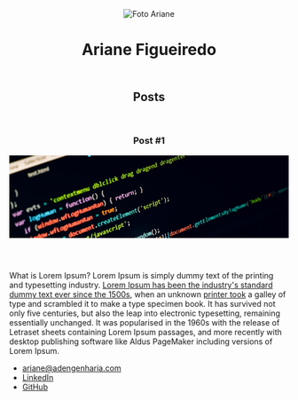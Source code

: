 

<!DOCTYPE html>
<html>
<head>
   <meta charset "utf-8">
   <title>Ariane Figueiredo</title>
    <link rel="stylesheet" href="style.css">
</head>
<body>
    <header>
        <img src="pp.jpg" alt="Foto Ariane" class="photo">
        <h1 id="title">Ariane Figueiredo</h1>
</header>
<section>
   <header>
        <h2 class="subtitle">Posts</h2>
    </header>
 <article class="post">
    <header>
<h3 class="post_title">Post #1</h3>
<img src="code.jpg" alt="Editor de texto contendo codigo html" class="post_image">
     </header>
     <p class="post_content">
         What is Lorem Ipsum?
Lorem Ipsum is simply dummy text of the printing and typesetting industry.
<a href="https://www.linkedin.com/in/ariane-araujo-cabral-de-figueiredo-559165120/" target="blank">
Lorem Ipsum has been the industry's standard dummy text ever since the 1500s</a>, when an unknown <a href="mailto:ariane.cabral.figueiredo@gmail.com">printer took</a>
a galley of type and scrambled it to make a type specimen book. It has survived not only five centuries, but also the leap into electronic typesetting, remaining essentially unchanged. 
It was popularised in the 1960s with the release of Letraset sheets containing Lorem Ipsum passages, and more recently with desktop publishing software like Aldus PageMaker including versions of Lorem Ipsum.
     </p>
  </article>
  </section>
  <footer>
    <ul class="contacts_list">
      <li>
          <a href="mailto:ariane@adengenharia.com">ariane@adengenharia.com</a>
      </li>
      <li>
      <a href="https://www.linkedin.com/in/ariane-araujo-cabral-de-figueiredo-559165120/" target="_blank">LinkedIn</a>
      </li>
      <li>
      <a href="https://github.com/ArianeFigueiredo" target="_blank">GitHub</a>
      </li>
      </ul></footer>
</body>
</!doctype>